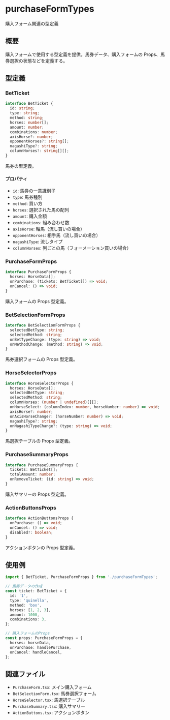 # purchaseFormTypes

購入フォーム関連の型定義

## 概要

購入フォームで使用する型定義を提供。馬券データ、購入フォームの Props、馬券選択の状態などを定義する。

## 型定義

### BetTicket

```typescript
interface BetTicket {
  id: string;
  type: string;
  method: string;
  horses: number[];
  amount: number;
  combinations: number;
  axisHorse?: number;
  opponentHorses?: string[];
  nagashiType?: string;
  columnHorses?: string[][];
}
```

馬券の型定義。

#### プロパティ

- `id`: 馬券の一意識別子
- `type`: 馬券種別
- `method`: 買い方
- `horses`: 選択された馬の配列
- `amount`: 購入金額
- `combinations`: 組み合わせ数
- `axisHorse`: 軸馬（流し買いの場合）
- `opponentHorses`: 相手馬（流し買いの場合）
- `nagashiType`: 流しタイプ
- `columnHorses`: 列ごとの馬（フォーメーション買いの場合）

### PurchaseFormProps

```typescript
interface PurchaseFormProps {
  horses: HorseData[];
  onPurchase: (tickets: BetTicket[]) => void;
  onCancel: () => void;
}
```

購入フォームの Props 型定義。

### BetSelectionFormProps

```typescript
interface BetSelectionFormProps {
  selectedBetType: string;
  selectedMethod: string;
  onBetTypeChange: (type: string) => void;
  onMethodChange: (method: string) => void;
}
```

馬券選択フォームの Props 型定義。

### HorseSelectorProps

```typescript
interface HorseSelectorProps {
  horses: HorseData[];
  selectedBetType: string;
  selectedMethod: string;
  columnHorses: (number | undefined)[][];
  onHorseSelect: (columnIndex: number, horseNumber: number) => void;
  axisHorse?: number;
  onAxisHorseChange?: (horseNumber: number) => void;
  nagashiType?: string;
  onNagashiTypeChange?: (type: string) => void;
}
```

馬選択テーブルの Props 型定義。

### PurchaseSummaryProps

```typescript
interface PurchaseSummaryProps {
  tickets: BetTicket[];
  totalAmount: number;
  onRemoveTicket: (id: string) => void;
}
```

購入サマリーの Props 型定義。

### ActionButtonsProps

```typescript
interface ActionButtonsProps {
  onPurchase: () => void;
  onCancel: () => void;
  disabled?: boolean;
}
```

アクションボタンの Props 型定義。

## 使用例

```typescript
import { BetTicket, PurchaseFormProps } from './purchaseFormTypes';

// 馬券データの作成
const ticket: BetTicket = {
  id: '1',
  type: 'quinella',
  method: 'box',
  horses: [1, 2, 3],
  amount: 1000,
  combinations: 3,
};

// 購入フォームのProps
const props: PurchaseFormProps = {
  horses: horseData,
  onPurchase: handlePurchase,
  onCancel: handleCancel,
};
```

## 関連ファイル

- `PurchaseForm.tsx`: メイン購入フォーム
- `BetSelectionForm.tsx`: 馬券選択フォーム
- `HorseSelector.tsx`: 馬選択テーブル
- `PurchaseSummary.tsx`: 購入サマリー
- `ActionButtons.tsx`: アクションボタン
